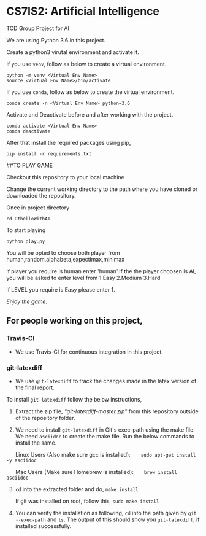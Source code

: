 # CS7IS2: Artificial Intelligence
TCD Group Project for AI

We are using Python 3.6 in this project.

Create a python3 virutal environment and activate it.

If you use ```venv```, follow as below to create a virtual environment.

```
python -m venv <Virtual Env Name>
source <Virtual Env Name>/bin/activate
```
If you use ```conda```, follow as below to create the virtual environment.
```
conda create -n <Virtual Env Name> python=3.6
```

Activate and Deactivate before and after working with the project.
```
conda activate <Virtual Env Name>
conda deactivate
```

After that install the required packages using pip,
```
pip install -r requirements.txt
```


##TO PLAY GAME

Checkout this repository to your local machine

Change the current working directory to the path where you have cloned or downloaded the repository.

Once in project directory 
```
cd OthelloWithAI
```
To start playing
```
python play.py
```
You will be opted to choose both player from human,random,alphabeta,expectimax,minimax

if player you require is human enter 'human'.If the the player choosen is AI, you will be asked to enter level from 1.Easy 2.Medium 3.Hard

if LEVEL you require is Easy please enter 1.

*Enjoy the game.*

   
## For people working on this project,

### Travis-CI

* We use Travis-CI for continuous integration in this project.

### git-latexdiff

* We use ``` git-latexdiff ``` to track the changes made in the latex version of the final report.

To install ``` git-latexdiff ``` follow the below instructions,

1. Extract the zip file, *"git-latexdiff-master.zip"* from this repository outside of the repository folder.

2. We need to install ``` git-latexdiff ``` in Git's exec-path using the make file.
   We need ``` asciidoc ``` to create the make file. Run the below commands to install the same.

&nbsp;&nbsp;&nbsp;&nbsp;&nbsp;&nbsp;Linux Users (Also make sure gcc is installed):
&nbsp;&nbsp;&nbsp;&nbsp;&nbsp;&nbsp;``` sudo apt-get install -y asciidoc ```
  
&nbsp;&nbsp;&nbsp;&nbsp;&nbsp;&nbsp;Mac Users (Make sure Homebrew is installed):
&nbsp;&nbsp;&nbsp;&nbsp;&nbsp;&nbsp;``` brew install asciidoc ```

3. ```cd``` into the extracted folder and do,
```make install```

&nbsp;&nbsp;&nbsp;&nbsp;&nbsp;&nbsp;If git was installed on root, follow this,
```sudo make install```

4. You can verify the installation as following, ```cd``` into the path given by ```git --exec-path``` and ```ls```. The output of this should show you ``` git-latexdiff ```, if installed successfully.
